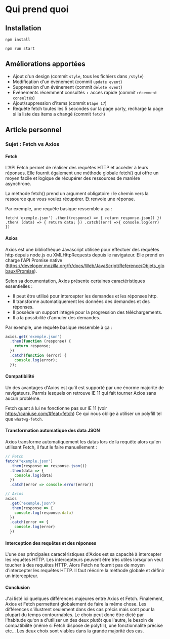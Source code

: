 # Qui prend quoi

## Installation

`npm install`

`npm run start`

## Améliorations apportées

- Ajout d'un design (commit `style`, tous les fichiers dans `/style`)
- Modification d'un événement (commit `update event`)
- Suppression d'un événement (commit `delete event`)
- Événements récemment consultés + accès rapide (commit `récemment consultés`)
- Ajout/suppression d'items (commit `Etape 17`)
- Requête fetch toutes les 5 secondes sur la page party, recharge la page si la liste des items a changé (commit `fetch`)

## Article personnel

### Sujet : Fetch vs Axios

#### Fetch

L'API Fetch permet de réaliser des requêtes HTTP et accéder à leurs réponses. Elle fournit également une méthode globale fetch() qui offre un moyen facile et logique de récupérer des ressources de manière asynchrone.


La méthode fetch() prend un argument obligatoire : le chemin vers la ressource que vous voulez récupérer. Et renvoie une réponse.


Par exemple, une requête basique ressemble à ça : 

``
fetch('exemple.json')
  .then((response) => {
    return response.json()
  })
  .then( (data) => {
    return data;
  })
  .catch((err) =>{
    console.log(err)
  })
``

#### Axios

Axios est une bibliothèque Javascript utilisée pour effectuer des requêtes http depuis node.js ou XMLHttpRequests depuis le navigateur. Elle prend en charge l'API Promise native (https://developer.mozilla.org/fr/docs/Web/JavaScript/Reference/Objets_globaux/Promise).


Selon sa documentation, Axios présente certaines caractéristiques essentielles :

- Il peut être utilisé pour intercepter les demandes et les réponses http.
- Il transforme automatiquement les données des demandes et des réponses.
- Il possède un support intégré pour la progression des téléchargements.
- Il a la possibilité d'annuler des demandes.


Par exemple, une requête basique ressemble à ça : 

```javascript
axios.get('exemple.json')
  .then(function (response) {
    return response;
  })
  .catch(function (error) {
    console.log(error);
  });
```

#### Compatibilité

Un des avantages d'Axios est qu'il est supporté par une énorme majorité de navigateurs. Parmis lesquels on retrouve IE 11 qui fait tourner Axios sans aucun problème.

Fetch quant à lui ne fonctionne pas sur IE 11 (voir https://caniuse.com/#feat=fetch)
Ce qui nous oblige à utiliser un polyfill tel que `whatwg-fetch`.

#### Transformation automatique des data JSON

Axios transforme automatiquement les datas lors de la requête alors qu'en utilisant Fetch, il faut le faire manuellement :

```javascript
// Fetch
fetch("exemple.json")
  .then(response => response.json())
  .then(data => {
    console.log(data)
  })
  .catch(error => console.error(error))
```
```javascript
// Axios
axios
  .get("exemple.json")
  .then(response => {
    console.log(response.data)
  })
  .catch(error => {
    console.log(error)
  })
```
#### Interception des requêtes et des réponses

L'une des principales caractéristiques d'Axios est sa capacité à intercepter les requêtes HTTP. Les intercepteurs peuvent être très utiles lorsqu'on veut toucher à des requêtes HTTP. Alors Fetch ne fournit pas de moyen d'intercepter les requêtes HTTP. Il faut réécrire la méthode globale et définir un intercepteur.

#### Conclusion

J'ai listé ici quelques différences majeures entre Axios et Fetch. Finalement, Axios et Fetch permettent globalement de faire la même chose. Les différences s'illustrent seulement dans des cas précis mais sont pour la plupart du temps contournables. Le choix peut donc être dicté par l'habitude qu'on a d'utiliser un des deux plutôt que l'autre, le besoin de compatibilité (même si Fetch dispose de polyfill), une fonctionnalité précise etc... Les deux choix sont viables dans la grande majorité des cas.
